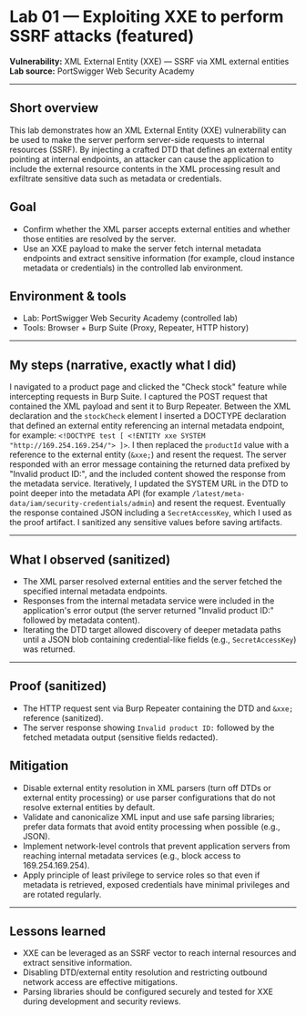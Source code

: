 # Lab 01 — Exploiting XXE to perform SSRF attacks (featured)

**Vulnerability:** XML External Entity (XXE) — SSRF via XML external entities
**Lab source:** PortSwigger Web Security Academy

---

## Short overview

This lab demonstrates how an XML External Entity (XXE) vulnerability can be used to make the server perform server-side requests to internal resources (SSRF). By injecting a crafted DTD that defines an external entity pointing at internal endpoints, an attacker can cause the application to include the external resource contents in the XML processing result and exfiltrate sensitive data such as metadata or credentials.

## Goal

* Confirm whether the XML parser accepts external entities and whether those entities are resolved by the server.
* Use an XXE payload to make the server fetch internal metadata endpoints and extract sensitive information (for example, cloud instance metadata or credentials) in the controlled lab environment.

## Environment & tools

* Lab: PortSwigger Web Security Academy (controlled lab)
* Tools: Browser + Burp Suite (Proxy, Repeater, HTTP history)

---

## My steps (narrative, exactly what I did)

I navigated to a product page and clicked the "Check stock" feature while intercepting requests in Burp Suite. I captured the POST request that contained the XML payload and sent it to Burp Repeater. Between the XML declaration and the `stockCheck` element I inserted a DOCTYPE declaration that defined an external entity referencing an internal metadata endpoint, for example: `<!DOCTYPE test [ <!ENTITY xxe SYSTEM "http://169.254.169.254/"> ]>`. I then replaced the `productId` value with a reference to the external entity (`&xxe;`) and resent the request. The server responded with an error message containing the returned data prefixed by "Invalid product ID:", and the included content showed the response from the metadata service. Iteratively, I updated the SYSTEM URL in the DTD to point deeper into the metadata API (for example `/latest/meta-data/iam/security-credentials/admin`) and resent the request. Eventually the response contained JSON including a `SecretAccessKey`, which I used as the proof artifact. I sanitized any sensitive values before saving artifacts.

---

## What I observed (sanitized)

* The XML parser resolved external entities and the server fetched the specified internal metadata endpoints.
* Responses from the internal metadata service were included in the application's error output (the server returned "Invalid product ID:" followed by metadata content).
* Iterating the DTD target allowed discovery of deeper metadata paths until a JSON blob containing credential-like fields (e.g., `SecretAccessKey`) was returned.

---

## Proof (sanitized)

* The HTTP request sent via Burp Repeater containing the DTD and `&xxe;` reference (sanitized).
* The server response showing `Invalid product ID:` followed by the fetched metadata output (sensitive fields redacted).



## Mitigation

* Disable external entity resolution in XML parsers (turn off DTDs or external entity processing) or use parser configurations that do not resolve external entities by default.
* Validate and canonicalize XML input and use safe parsing libraries; prefer data formats that avoid entity processing when possible (e.g., JSON).
* Implement network-level controls that prevent application servers from reaching internal metadata services (e.g., block access to 169.254.169.254).
* Apply principle of least privilege to service roles so that even if metadata is retrieved, exposed credentials have minimal privileges and are rotated regularly.

---

## Lessons learned

* XXE can be leveraged as an SSRF vector to reach internal resources and extract sensitive information.
* Disabling DTD/external entity resolution and restricting outbound network access are effective mitigations.
* Parsing libraries should be configured securely and tested for XXE during development and security reviews.
